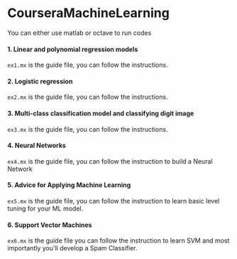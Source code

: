 # CourseraMachineLearning
You can either use matlab or octave to run codes

#### 1. Linear and polynomial regression models
`ex1.mx` is the guide file, you can follow the instructions.
#### 2. Logistic regression
`ex2.mx` is the guide file, you can follow the instructions.
#### 3. Multi-class classification model and classifying digit image
`ex3.mx` is the guide file, you can follow the instructions.
#### 4. Neural Networks
`ex4.mx` is the guide file, you can follow the instruction to build a Neural Network
#### 5. Advice for Applying Machine Learning
`ex5.mx` is the guide file, you can follow the instruction to learn basic level tuning for your ML model.
#### 6. Support Vector Machines
`ex6.mx` is the guide file you can follow the instruction to learn SVM and most importantly you'll develop a Spam Classifier.
